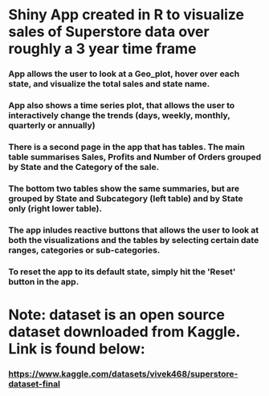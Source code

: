 # Shiny App created in R to visualize sales of Superstore data over roughly a 3 year time frame

### App allows the user to look at a Geo_plot, hover over each state, and visualize the total sales and state name.
### App also shows a time series plot, that allows the user to interactively change the trends (days, weekly, monthly, quarterly or annually)
### There is a second page in the app that has tables.  The main table summarises Sales, Profits and Number of Orders grouped by State and the Category of the sale.
### The bottom two tables show the same summaries, but are grouped by State and Subcategory (left table) and by State only (right lower table).

### The app inludes reactive buttons that allows the user to look at both the visualizations and the tables by selecting certain date ranges, categories or sub-categories.
### To reset the app to its default state, simply hit the 'Reset' button in the app.



# Note: dataset is an open source dataset downloaded from Kaggle.  Link is found below:
###  https://www.kaggle.com/datasets/vivek468/superstore-dataset-final